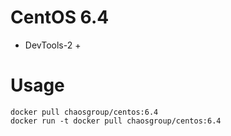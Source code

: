 # CentOS 6.4
- DevTools-2 + 

# Usage

```
docker pull chaosgroup/centos:6.4
docker run -t docker pull chaosgroup/centos:6.4
```

